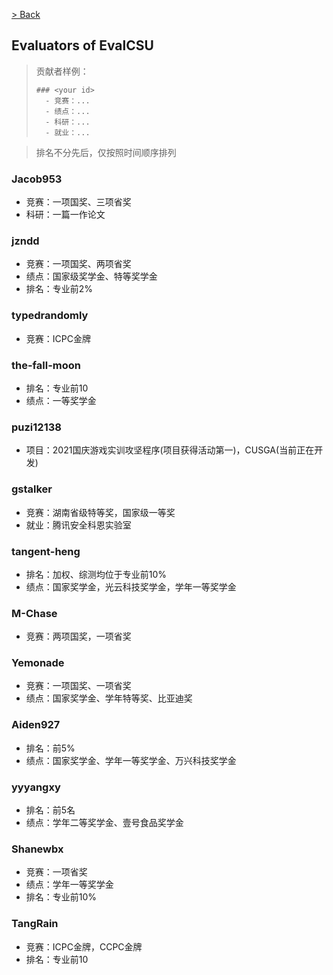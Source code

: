 [> Back](./zh-simplify/CONTRIBUTION.md#pull-request-合并分支)

## Evaluators of EvalCSU

> 贡献者样例：
> 
> ```
> ### <your id>
>   - 竞赛：...
>   - 绩点：...
>   - 科研：...
>   - 就业：...
> ```
> <!-- 奖学金属于`绩点`类 -->

> 排名不分先后，仅按照时间顺序排列

### Jacob953

- 竞赛：一项国奖、三项省奖
- 科研：一篇一作论文

### jzndd

- 竞赛：一项国奖、两项省奖
- 绩点：国家级奖学金、特等奖学金
- 排名：专业前2%

### typedrandomly

- 竞赛：ICPC金牌

### the-fall-moon

- 排名：专业前10
- 绩点：一等奖学金

### puzi12138

- 项目：2021国庆游戏实训攻坚程序(项目获得活动第一)，CUSGA(当前正在开发)

### gstalker

- 竞赛：湖南省级特等奖，国家级一等奖
- 就业：腾讯安全科恩实验室
  
### tangent-heng

- 排名：加权、综测均位于专业前10%
- 绩点：国家奖学金，光云科技奖学金，学年一等奖学金

### M-Chase

- 竞赛：两项国奖，一项省奖

### Yemonade

- 竞赛：一项国奖、一项省奖
- 绩点：国家奖学金、学年特等奖、比亚迪奖

### Aiden927

- 排名：前5%
- 绩点：国家奖学金、学年一等奖学金、万兴科技奖学金

### yyyangxy
- 排名：前5名
- 绩点：学年二等奖学金、壹号食品奖学金

### Shanewbx
- 竞赛：一项省奖
- 绩点：学年一等奖学金
- 排名：专业前10%

### TangRain
- 竞赛：ICPC金牌，CCPC金牌
- 排名：专业前10